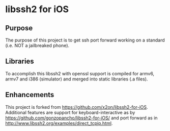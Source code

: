 # libssh2 for iOS

## Purpose
The purpose of this project is to get ssh port forward working on a standard (i.e. NOT a jailbreaked phone).

## Libraries
To accomplish this libssh2 with openssl support is compiled for armv6, armv7 and i386 (simulator) and merged into static libraries (.a files).

## Enhancements
This project is forked from https://github.com/x2on/libssh2-for-iOS. Additional features are support for keyboard-interactive as by https://github.com/gonzopancho/libssh2-for-iOS/ and port forward as in http://www.libssh2.org/examples/direct_tcpip.html.